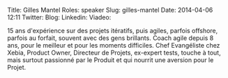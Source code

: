 Title: Gilles Mantel
Roles: speaker
Slug: gilles-mantel
Date: 2014-04-06 12:11
Twitter: 
Blog: 
Linkedin:
Viadeo: 

15 ans d'expérience sur des projets itératifs, puis agiles, parfois offshore, parfois au forfait, souvent avec des gens brillants. Coach agile depuis 8 ans, pour le meilleur et pour les moments difficiles. Chef Evangéliste chez Xebia, Product Owner, Directeur de Projets, ex-expert tests, touche à tout, mais surtout passionné par le Produit et qui nourrit une aversion pour le Projet.



